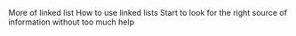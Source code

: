More of linked list
How to use linked lists
Start to look for the right source of information without too much help
